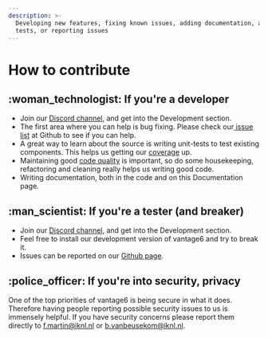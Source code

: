 ```yaml
---
description: >-
  Developing new features, fixing known issues, adding documentation, adding new
  tests, or reporting issues
---
```


# How to contribute

## :woman\_technologist: If you're a developer

* Join our [Discord channel](https://discord.gg/tR7tqCt), and get into the Development section.
* The first area where you can help is bug fixing. Please check our[ issue list](https://github.com/vantage6/vantage6/issues) at Github to see if you can help.&#x20;
* A great way to learn about the source is writing unit-tests to test existing components. This helps us getting our [coverage](https://coveralls.io/github/IKNL/ppDLI?branch=master) up.
* Maintaining good [code quality](https://app.codacy.com/manual/frankcorneliusmartin/ppDLI/dashboard) is important, so do some housekeeping, refactoring and cleaning really helps us writing good code.
* Writing documentation, both in the code and on this Documentation page.

## :man\_scientist: If you're a tester (and breaker)

* Join our [Discord channel](https://discord.gg/tR7tqCt),  and get into the Development section.
* Feel free to install our development version of vantage6 and try to break it.
* Issues can be reported on our [Github page](https://github.com/vantage6/vantage6).

## :police\_officer: If you're into security, privacy&#x20;

One of the top priorities of vantage6 is being secure in what it does. Therefore having people reporting possible security issues to us is immensely helpful. If you have security concerns please report them directly to [f.martin@iknl.nl](mailto:f.martin@iknl.nl) or [b.vanbeusekom@iknl.nl](mailto:b.vanbeusekom@iknl.nl).

